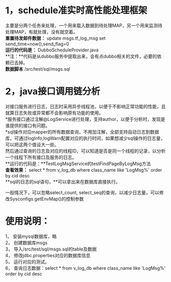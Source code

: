1，schedule准实时高性能处理框架
=========================================
主要是分两个任务来处理，一个用来载入数据到待处理MAP，另一个用来监测待处理MAP，有就处理，没有就空着。   
**重置待发邮件数据：** update msgs.tf_log_msg set send_time=now(),send_flag=0   
**运行的代码是：** DubboScheduleProvider.java   
**注：**代码是从dubbo服务中提取出来，会有点dubbo相关的文件，必要的依赖已去掉。    
**数据脚本** /src/test/sql/msgs.sql



2，java接口调用链分析
=========================================
对接口服务进行日志，日志时采用异步线程池，以便于不影响正常功能的性能，且就算日志失败或异常都不会影响原有功能的使用。  
	*服务接口通过注解@LogService进行处理，支持author，以便于分析时，发现是谁提供的接口有问题。  
	*sql操作对应mapper的所有数据查询，不用加注解，全部支持自动日志到数据库，可通过logInfo,logWarn配置对应的执行时间，如果想减少sql操作的日志量，可以把这两个值设大一些。    
然后通过查询的日志及对应的线程ID，可以知道是否是同一个线程的记录，以分析一个线程下所有接口及服务的日志。   
**运行的代码是：**TestLogMsgService的testFindPageByLogMsg方法    
**查看效果：** select * from v_log_db where class_name like 'LogMsg%' order by cid desc   
**sql的日志的sql语句，**可以拿出来在数据库直接执行。   

一般情况下，可以忽略select_count, select_seq的查询，以减少日志量，可以修改Sysconfigs.getEnvMap()的控制参数  


使用说明：
========================================
1，	安装mysql数据库，略   
2，	创建数据库msgs   
3，	导入/src/test/sql/msgs.sql的table及数据   
4，	修改jdbc.properties对应的数据库信息   
5，	运行对应的测试。   
6，	查询日志数据：select * from v_log_db where class_name like 'LogMsg%' order by cid desc    
